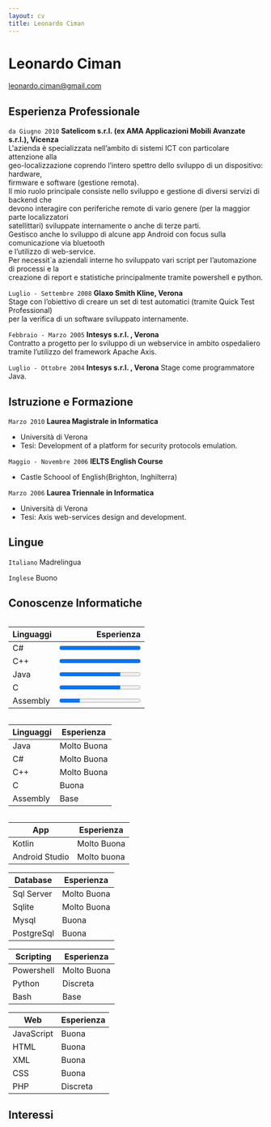 ```yaml
---
layout: cv
title: Leonardo Ciman
---
```

# Leonardo Ciman

<div id="webaddress">
<a href="leonardo.ciman@gmail.com">leonardo.ciman@gmail.com</a>
</div>


## Esperienza Professionale

`da Giugno 2010`
__Satelicom s.r.l. (ex AMA Applicazioni Mobili Avanzate s.r.l.), Vicenza__  
L'azienda è specializzata nell’ambito di sistemi ICT con particolare attenzione alla  
geo-localizzazione coprendo l’intero spettro dello sviluppo di un dispositivo: hardware,  
firmware e software (gestione remota).  
Il mio ruolo principale consiste nello sviluppo e gestione di diversi servizi di backend che  
devono interagire con periferiche remote di vario genere (per la maggior parte localizzatori  
satellittari) sviluppate internamente o anche di terze parti.  
Gestisco anche lo sviluppo di alcune app Android con focus sulla comunicazione via bluetooth  
e l’utilizzo di web-service.  
Per necessit`a aziendali interne ho sviluppato vari script per l’automazione di processi e la  
creazione di report e statistiche principalmente tramite powershell e python.  

`Luglio - Settembre 2008`
__Glaxo Smith Kline, Verona__  
Stage con l’obiettivo di creare un set di test automatici (tramite Quick Test Professional)  
per la verifica di un software sviluppato internamente.

`Febbraio - Marzo 2005`
__Intesys s.r.l. , Verona__  
Contratto a progetto per lo sviluppo di un webservice in ambito ospedaliero tramite
l’utilizzo del framework Apache Axis.

`Luglio - Ottobre 2004`
__Intesys s.r.l. , Verona__
Stage come programmatore Java.

## Istruzione e Formazione

`Marzo 2010`
__Laurea Magistrale in Informatica__
- Università di Verona
- Tesi: Development of a platform for security protocols emulation.

`Maggio - Novembre 2006`
__IELTS English Course__
- Castle Schoool of English(Brighton, Inghilterra)

`Marzo 2006`
__Laurea Triennale in Informatica__
- Università di Verona
- Tesi: Axis web-services design and development.


## Lingue

`Italiano`
Madrelingua

`Inglese`
Buono

## Conoscenze Informatiche

<div class="row">
  <div class="column" markdown="1">
    
|Linguaggi|Esperienza|
|:--------|----------------------------------------------:|
|C#       |<progress value="100" max="100">70 %</progress>|
|C++      |<progress value="100" max="100">70 %</progress>|
|Java     |<progress value="75" max="100">70 %</progress>|
|C        |<progress value="75" max="100">70 %</progress>|
|Assembly |<progress value="25" max="100">70 %</progress>|
    
  </div>
  <div class="column" markdown="1">
    
|Linguaggi|Esperienza|
|---------|----------|
|Java     |Molto Buona|
|C#       |Molto Buona|
|C++      |Molto Buona|
|C        |Buona      |
|Assembly |Base       |
    
  </div>
</div>

|App      |Esperienza|
|---------|----------|
|Kotlin   |Molto Buona|
|Android Studio|Molto buona|

|Database |Esperienza|
|---------|----------|
|Sql Server|Molto Buona|
|Sqlite    |Molto Buona|
|Mysql     |Buona      |
|PostgreSql|Buona      |

|Scripting|Esperienza|
|---------|----------|
|Powershell|Molto Buona|
|Python   |Discreta  |
|Bash     |Base      |

|Web      |Esperienza|
|---------|----------|
|JavaScript|Buona    |
|HTML     |Buona     |
|XML      |Buona     |
|CSS      |Buona     |
|PHP      |Discreta  |

## Interessi


<!-- ### Footer

Last updated: May 2013 -->


